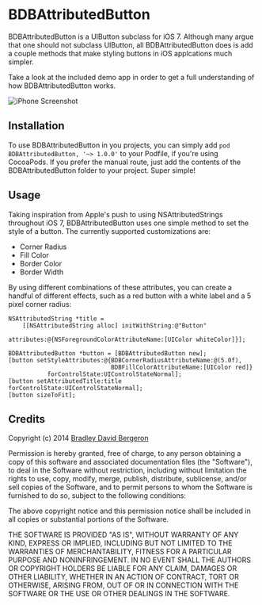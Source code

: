 # BDBAttributedButton

BDBAttributedButton is a UIButton subclass for iOS 7. Although many argue that one should not subclass UIButton, all BDBAttributedButton does is add a couple methods that make styling buttons in iOS applcations much simpler.

Take a look at the included demo app in order to get a full understanding of how BDBAttributedButton works.

![iPhone Screenshot](https://dl.dropboxusercontent.com/u/6225/GitHub/BDBAttributedButton/Demo.png)

## Installation

To use BDBAttributedButton in you projects, you can simply add `pod BDBAttributedButton, '~> 1.0.0'` to your Podfile, if you're using CocoaPods. If you prefer the manual route, just add the contents of the BDBAttributedButton folder to your project. Super simple!

## Usage

Taking inspiration from Apple's push to using NSAttributedStrings throughout iOS 7, BDBAttributedButton uses one simple method to set the style of a button. The currently supported customizations are:

* Corner Radius
* Fill Color
* Border Color
* Border Width

By using different combinations of these attributes, you can create a handful of different effects, such as a red button with a white label and a 5 pixel corner radius:

```obj-c
NSAttributedString *title =
    [[NSAttributedString alloc] initWithString:@"Button"
                                    attributes:@{NSForegroundColorAttributeName:[UIColor whiteColor]}];

BDBAttributedButton *button = [BDBAttributedButton new];
[button setStyleAttributes:@{BDBCornerRadiusAttributeName:@(5.0f),
                             BDBFillColorAttributeName:[UIColor red]}
           forControlState:UIControlStateNormal];
[button setAttributedTitle:title forControlState:UIControlStateNormal];
[button sizeToFit];
```

## Credits

Copyright (c) 2014 [Bradley David Bergeron](http://www.bradbergeron.com)

Permission is hereby granted, free of charge, to any person obtaining a copy of
this software and associated documentation files (the "Software"), to deal in
the Software without restriction, including without limitation the rights to
use, copy, modify, merge, publish, distribute, sublicense, and/or sell copies of
the Software, and to permit persons to whom the Software is furnished to do so,
subject to the following conditions:

The above copyright notice and this permission notice shall be included in all
copies or substantial portions of the Software.

THE SOFTWARE IS PROVIDED "AS IS", WITHOUT WARRANTY OF ANY KIND, EXPRESS OR
IMPLIED, INCLUDING BUT NOT LIMITED TO THE WARRANTIES OF MERCHANTABILITY, FITNESS
FOR A PARTICULAR PURPOSE AND NONINFRINGEMENT. IN NO EVENT SHALL THE AUTHORS OR
COPYRIGHT HOLDERS BE LIABLE FOR ANY CLAIM, DAMAGES OR OTHER LIABILITY, WHETHER
IN AN ACTION OF CONTRACT, TORT OR OTHERWISE, ARISING FROM, OUT OF OR IN
CONNECTION WITH THE SOFTWARE OR THE USE OR OTHER DEALINGS IN THE SOFTWARE.
